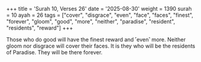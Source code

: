 +++
title = 'Surah 10, Verses 26'
date = '2025-08-30'
weight = 1390
surah = 10
ayah = 26
tags = ["cover", "disgrace", "even", "face", "faces", "finest", "forever", "gloom", "good", "more", "neither", "paradise", "resident", "residents", "reward"]
+++

Those who do good will have the finest reward and ˹even˺ more. Neither gloom nor disgrace will cover their faces. It is they who will be the residents of Paradise. They will be there forever.